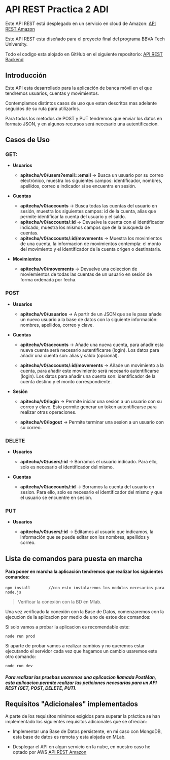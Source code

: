 # API REST Practica 2 ADI 

Este API REST está desplegado en un servicio en cloud de Amazon: [API REST Amazon]()

Este API REST esta diseñado para el proyecto final del programa BBVA Tech University.

Todo el codigo esta alojado en GitHub en el siguiente repositorio: [API REST Backend](https://bitbucket.org/luisricardo_castillejo/backend-project) 

## Introducción
Este API esta desarrollado para la aplicación de banca móvil en el que tendremos usuarios, cuentas y movimientos. 

Contemplamos distintos casos de uso que estan descritos mas adelante seguidos de su ruta para utilizarlos.

Para todos los metodos de POST y PUT tendremos que enviar los datos en formato JSON, y en algunos recursos será necesario una autentificacion.

## Casos de Uso 
### GET: 
- **Usuarios**

	- **apitechu/v0/users?email=:email** -> Busca un usuario por su correo electrónico, muestra los siguientes campos: identificador, nombres, apellidos, correo e indicador si se encuentra en sesión.

- **Cuentas**
	
	- **apitechu/v0/accounts** -> Busca todas las cuentas del usuario en sesión, muestra los siguientes campos: id de la cuenta, alias que permite identificar la cuenta del usuario y el saldo.
	- **apitechu/v0/accounts/:id** -> Devuelve la cuenta con el identificador indicado, muestra los mismos campos que de la busqueda de cuentas.  
	- **apitechu/v0/accounts/:id/movements** -> Muestra los movimientos de una cuenta, la informacion de movimientos contempla: el monto del movimiento y el identificador de la cuenta origen o destinataria.

- **Movimientos**
	
	- **apitechu/v0/movements** -> Devuelve una coleccion de moviemientos de todas las cuentas de un usuario en sesión de forma ordenada por fecha.

### POST 
- **Usuarios**

	- **apitechu/v0/usuarios** -> A partir de un JSON que se le pasa añade un nuevo usuario a la base de datos con la siguiente información: nombres, apellidos, correo y clave.

- **Cuentas** 

	- **apitechu/v0/accounts** -> Añade una nueva cuenta, para añadir esta nueva cuenta será necesario autentificarse (login). Los datos para añadir una cuenta son: alias y saldo (opcional).


	- **apitechu/v0/accounts/:id/movements** -> Añade un movimiento a la cuenta, para añadir este movimiento será necesario autentificarse (login). Los datos para añadir una cuenta son: identificador de la cuenta destino y el monto correspondiente.

- **Sesión** 

	- **apitechu/v0/login** -> Permite iniciar una sesion a un usuario con su correo y clave. Esto permite generar un token autentificarse para realizar otras operaciones.

	- **apitechu/v0/logout** -> Permite terminar una sesion a un usuario con su correo.


### DELETE
- **Usuarios**
	
	- **apitechu/v0/users/:id** -> Borramos el usuario indicado. Para ello, solo es necesario el identificador del mismo.
	
- **Cuentas**
	
	- **apitechu/v0/accounts/:id** -> Borramos la cuenta del usuario en sesion. Para ello, solo es necesario el identificador del mismo y que el usuario se encuentre en sesión.


### PUT 
- **Usuarios**

	- **apitechu/v0/users/:id** -> Editamos al usuario que indicamos, la información que se puede editar son los nombres, apellidos y correo. 



## Lista de comandos para puesta en marcha
#### Para poner en marcha la aplicación tendremos que realizar los siguientes comandos: 

 `npm install 		 //con esto instalaremos los modulos necesarios para node.js`

> Verificar la conexión con la BD en Mlab. 

Una vez verificado la conexión con la Base de Datos, comenzaremos con la ejecucion de la aplicacion por medio de uno de estos dos comandos: 

Si solo vamos a probar la aplicacion es recomendable este: 

`node run prod`

Si aparte de probar vamos a realizar cambios y no queremos estar ejecutando el servidor cada vez que hagamos un cambio usaremos este otro comando: 

`node run dev`

##### Para realizar las pruebas usaremos una aplicacion llamada PostMan, esta aplicacion permite realizar las peticiones necesarias para un API REST (GET, POST, DELETE, PUT).

## Requisitos "Adicionales" implementados
A parte de los requisitos minimos exigidos para superar la práctica se han implementado los siguientes requisitos adicionales que se ofrecían:  

- Implementar una Base de Datos persistente, en mi caso con MongoDB, esta base de datos es remota y esta alojada en MLab.

- Desplegar el API en algun servicio en la nube, en nuestro caso he optado por AWS [API REST Amazon](https://thawing-fjord-82104.herokuapp.com)
